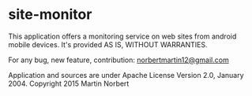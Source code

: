 # site-monitor

This application offers a monitoring service on web sites from android mobile devices.
It's provided AS IS, WITHOUT WARRANTIES.

For any bug, new feature, contribution: norbertmartin12@gmail.com

Application and sources are under Apache License Version 2.0, January 2004.
Copyright 2015 Martin Norbert
